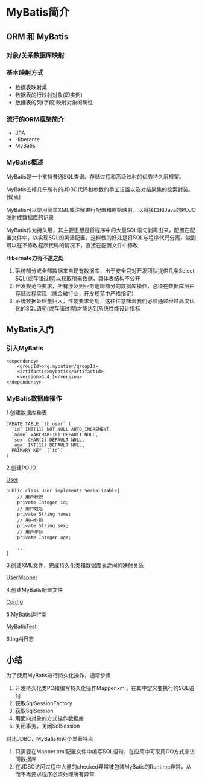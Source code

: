 # MyBatis简介 #

## ORM 和 MyBatis ##

### 对象/关系数据库映射 ###

### 基本映射方式 ###

- 数据表映射类
- 数据表的行映射对象(即实例)
- 数据表的列(字段)映射对象的属性

### 流行的ORM框架简介 ###

- JPA
- Hiberante
- MyBatis

### MyBatis概述 ###

MyBatis是一个支持普通SQL查询、存储过程和高级映射的优秀持久层框架。

MyBatis去掉几乎所有的JDBC代码和参数的手工设置以及对结果集的检索封装。(优点)

MyBatis可以使用简单XML或注解进行配置和原始映射，以将接口和Java的POJO映射成数据库的记录

MyBatis作为持久层，其主要思想是将程序中的大量SQL语句剥离出来，配置在配置文件中，以实现SQL的灵活配置。这样做的好处是将SQL与程序代码分离，做到可以在不修改程序代码的情况下，直接在配置文件中修改


**Hibernate力有不逮之处**

1. 系统部分或全部数据来自现有数据库，出于安全只对开发团队提供几条Select SQL(或存储过程)以获取所需数据，具体表结构不公开
2. 开发规范中要求，所有涉及到业务逻辑部分的数据库操作，必须在数据库层由存储过程实现（就金融行业，开发规范中严格指定）
3. 系统数据处理量巨大，性能要求苛刻，这往往意味着我们必须通过经过高度优化的SQL语句(或存储过程)才能达到系统性能设计指标

## MyBatis入门 ##

### 引入MyBatis ###

	<dependency>
	    <groupId>org.mybatis</groupId>
	    <artifactId>mybatis</artifactId>
	    <version>3.4.1</version>
	</dependency>

### MyBatis数据库操作 ###

1.创建数据库和表

	CREATE TABLE `tb_user` (
	  `id` INT(11) NOT NULL AUTO_INCREMENT,
	  `name` VARCHAR(18) DEFAULT NULL,
	  `sex` CHAR(2) DEFAULT NULL,
	  `age` INT(11) DEFAULT NULL,
	  PRIMARY KEY  (`id`)
	)

2.创建POJO

[User](User.java)

	public class User implements Serializable{
		// 用户标识
		private Integer id;
		// 用户姓名
		private String name;
		// 用户性别
		private String sex;
		// 用户年龄
		private Integer age;

		...
	}

3.创建XML文件，完成持久化类和数据库表之间的映射关系

[UserMapper](UserMapper.xml)

4.创建MyBatis配置文件

[Config](hello-mybatis-config.xml)


5.MyBatis运行类

[MyBatisTest](MyBatisTest.java)

6.log4j日志

## 小结 ##

为了使用MyBatis进行持久化操作，通常步骤

1. 开发持久化类PO和编写持久化操作Mapper.xml，在其中定义要执行的SQL语句
2. 获取SqlSessionFactory
3. 获取SqlSession
4. 用面向对象的方式操作数据库
5. 关闭事务，关闭SqlSession

对比JDBC，MyBatis有两个显著特点

1. 只需要在Mapper.xml配置文件中编写SQL语句，在应用中可采用OO方式来访问数据库
2. 在JDBC访问过程中大量的checked异常被包装MyBatis的Runtime异常，从而不再要求程序必须处理所有异常
